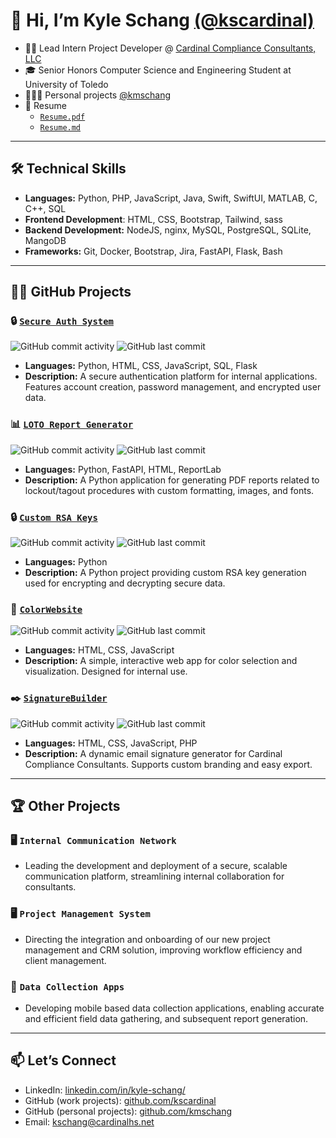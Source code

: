 # 👋 Hi, I’m Kyle Schang [(@kscardinal)](https://www.github.com/kscardinal)

- 🐦‍🔥 Lead Intern Project Developer @ [Cardinal Compliance Consultants, LLC](https://cardinalhs.net/)
- 🎓 Senior Honors Computer Science and Engineering Student at University of Toledo
- 👨🏻‍💻 Personal projects [@kmschang](https://www.github.com/kmschang)
- 📄 Resume
    - [`Resume.pdf`](Resume.pdf)
    - [`Resume.md`](resume.md)

---

## 🛠️ Technical Skills

- **Languages:** Python, PHP, JavaScript, Java, Swift, SwiftUI, MATLAB, C, C++, SQL
- **Frontend Development**: HTML, CSS, Bootstrap, Tailwind, sass
- **Backend Development:** NodeJS, nginx, MySQL, PostgreSQL, SQLite, MangoDB
- **Frameworks:** Git, Docker, Bootstrap, Jira, FastAPI, Flask, Bash

---

## 🐦‍🔥 GitHub Projects

### 🔒 [`Secure Auth System`](https://github.com/kscardinal/secure-auth-system)
![GitHub commit activity](https://img.shields.io/github/commit-activity/t/kscardinal/secure-auth-system)
![GitHub last commit](https://img.shields.io/github/last-commit/kscardinal/secure-auth-system)

- **Languages:** Python, HTML, CSS, JavaScript, SQL, Flask
- **Description:** A secure authentication platform for internal applications. Features account creation, password management, and encrypted user data.

### 📊 [`LOTO Report Generator`](https://github.com/kscardinal/loto-report-generator)
![GitHub commit activity](https://img.shields.io/github/commit-activity/t/kscardinal/loto-report-generator)
![GitHub last commit](https://img.shields.io/github/last-commit/kscardinal/loto-report-generator)

- **Languages:** Python, FastAPI, HTML, ReportLab
- **Description:** A Python application for generating PDF reports related to lockout/tagout procedures with custom formatting, images, and fonts.

### 🔒 [`Custom RSA Keys`](https://github.com/kscardinal/custom-rsa-keys)
![GitHub commit activity](https://img.shields.io/github/commit-activity/t/kscardinal/custom-rsa-keys)
![GitHub last commit](https://img.shields.io/github/last-commit/kscardinal/custom-rsa-keys)

- **Languages:** Python
- **Description:** A Python project providing custom RSA key generation used for encrypting and decrypting secure data.

### 🎨 [`ColorWebsite`](https://github.com/kscardinal/ColorWebsite)
![GitHub commit activity](https://img.shields.io/github/commit-activity/t/kscardinal/colorWebsite)
![GitHub last commit](https://img.shields.io/github/last-commit/kscardinal/colorWebsite)

- **Languages:** HTML, CSS, JavaScript
- **Description:** A simple, interactive web app for color selection and visualization. Designed for internal use. 

### ✒️ [`SignatureBuilder`](https://github.com/kscardinal/SignatureBuilder)
![GitHub commit activity](https://img.shields.io/github/commit-activity/t/kscardinal/SignatureBuilder)
![GitHub last commit](https://img.shields.io/github/last-commit/kscardinal/SignatureBuilder)

- **Languages:** HTML, CSS, JavaScript, PHP
- **Description:** A dynamic email signature generator for Cardinal Compliance Consultants. Supports custom branding and easy export.

---

## 🏆 Other Projects

### 🖥️ `Internal Communication Network`

- Leading the development and deployment of a secure, scalable communication platform, streamlining internal collaboration for consultants.

### 🖥️ `Project Management System`

- Directing the integration and onboarding of our new project management and CRM solution, improving workflow efficiency and client management.

### 📱 `Data Collection Apps`

- Developing mobile based data collection applications, enabling accurate and efficient field data gathering, and subsequent report generation. 

---

## 📫 Let’s Connect

- LinkedIn: [linkedin.com/in/kyle-schang/](linkedin.com/in/kyle-schang/)
- GitHub (work projects): [github.com/kscardinal](github.com/kscardinal)
- GitHub (personal projects): [github.com/kmschang](https://www.github.com/kmschang)
- Email: [kschang@cardinalhs.net](mailto:kschang@cardinalhs.net)
